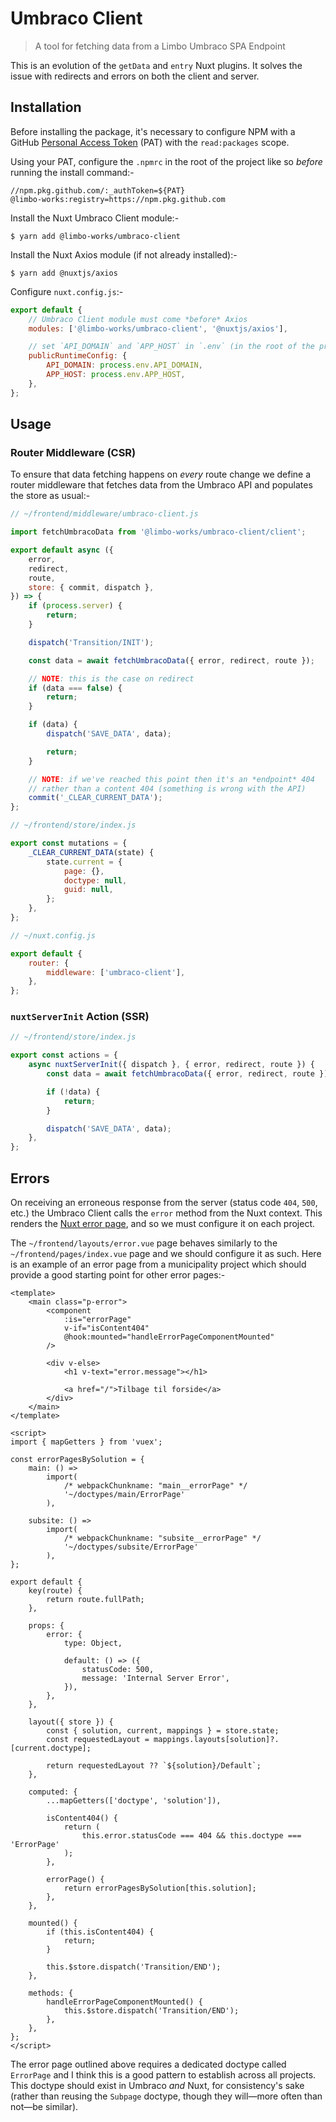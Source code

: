 # Umbraco Client

> A tool for fetching data from a Limbo Umbraco SPA Endpoint

This is an evolution of the `getData` and `entry` Nuxt plugins. It solves the
issue with redirects and errors on both the client and server.

## Installation

Before installing the package, it's necessary to configure NPM with a GitHub
[Personal Access Token](https://docs.github.com/en/github/authenticating-to-github/creating-a-personal-access-token)
(PAT) with the `read:packages` scope.

Using your PAT, configure the `.npmrc` in the root of the project like so
_before_ running the install command:-

```npmrc
//npm.pkg.github.com/:_authToken=${PAT}
@limbo-works:registry=https://npm.pkg.github.com
```

Install the Nuxt Umbraco Client module:-

```shell
$ yarn add @limbo-works/umbraco-client
```

Install the Nuxt Axios module (if not already installed):-

```shell
$ yarn add @nuxtjs/axios
```

Configure `nuxt.config.js`:-

```js
export default {
	// Umbraco Client module must come *before* Axios
	modules: ['@limbo-works/umbraco-client', '@nuxtjs/axios'],

	// set `API_DOMAIN` and `APP_HOST` in `.env` (in the root of the project)
	publicRuntimeConfig: {
		API_DOMAIN: process.env.API_DOMAIN,
		APP_HOST: process.env.APP_HOST,
	},
};
```

## Usage

### Router Middleware (CSR)

To ensure that data fetching happens on _every_ route change we define a router
middleware that fetches data from the Umbraco API and populates the store as
usual:-

```js
// ~/frontend/middleware/umbraco-client.js

import fetchUmbracoData from '@limbo-works/umbraco-client/client';

export default async ({
	error,
	redirect,
	route,
	store: { commit, dispatch },
}) => {
	if (process.server) {
		return;
	}

	dispatch('Transition/INIT');

	const data = await fetchUmbracoData({ error, redirect, route });

	// NOTE: this is the case on redirect
	if (data === false) {
		return;
	}

	if (data) {
		dispatch('SAVE_DATA', data);

		return;
	}

	// NOTE: if we've reached this point then it's an *endpoint* 404
	// rather than a content 404 (something is wrong with the API)
	commit('_CLEAR_CURRENT_DATA');
};
```

```js
// ~/frontend/store/index.js

export const mutations = {
	_CLEAR_CURRENT_DATA(state) {
		state.current = {
			page: {},
			doctype: null,
			guid: null,
		};
	},
};
```

```js
// ~/nuxt.config.js

export default {
	router: {
		middleware: ['umbraco-client'],
	},
};
```

### `nuxtServerInit` Action (SSR)

```js
// ~/frontend/store/index.js

export const actions = {
	async nuxtServerInit({ dispatch }, { error, redirect, route }) {
		const data = await fetchUmbracoData({ error, redirect, route });

		if (!data) {
			return;
		}

		dispatch('SAVE_DATA', data);
	},
};
```

## Errors

On receiving an erroneous response from the server (status code `404`, `500`,
etc.) the Umbraco Client calls the `error` method from the Nuxt context. This
renders the
[Nuxt error page](https://nuxtjs.org/docs/2.x/concepts/views#error-page), and so
we must configure it on each project.

The `~/frontend/layouts/error.vue` page behaves similarly to the
`~/frontend/pages/index.vue` page and we should configure it as such. Here is an
example of an error page from a municipality project which should provide a good
starting point for other error pages:-

```vue
<template>
	<main class="p-error">
		<component
			:is="errorPage"
			v-if="isContent404"
			@hook:mounted="handleErrorPageComponentMounted"
		/>

		<div v-else>
			<h1 v-text="error.message"></h1>

			<a href="/">Tilbage til forside</a>
		</div>
	</main>
</template>

<script>
import { mapGetters } from 'vuex';

const errorPagesBySolution = {
	main: () =>
		import(
			/* webpackChunkname: "main__errorPage" */
			'~/doctypes/main/ErrorPage'
		),

	subsite: () =>
		import(
			/* webpackChunkname: "subsite__errorPage" */
			'~/doctypes/subsite/ErrorPage'
		),
};

export default {
	key(route) {
		return route.fullPath;
	},

	props: {
		error: {
			type: Object,

			default: () => ({
				statusCode: 500,
				message: 'Internal Server Error',
			}),
		},
	},

	layout({ store }) {
		const { solution, current, mappings } = store.state;
		const requestedLayout = mappings.layouts[solution]?.[current.doctype];

		return requestedLayout ?? `${solution}/Default`;
	},

	computed: {
		...mapGetters(['doctype', 'solution']),

		isContent404() {
			return (
				this.error.statusCode === 404 && this.doctype === 'ErrorPage'
			);
		},

		errorPage() {
			return errorPagesBySolution[this.solution];
		},
	},

	mounted() {
		if (this.isContent404) {
			return;
		}

		this.$store.dispatch('Transition/END');
	},

	methods: {
		handleErrorPageComponentMounted() {
			this.$store.dispatch('Transition/END');
		},
	},
};
</script>
```

The error page outlined above requires a dedicated doctype called `ErrorPage`
and I think this is a good pattern to establish across all projects. This
doctype should exist in Umbraco _and_ Nuxt, for consistency's sake (rather than
reusing the `Subpage` doctype, though they will—more often than not—be similar).
